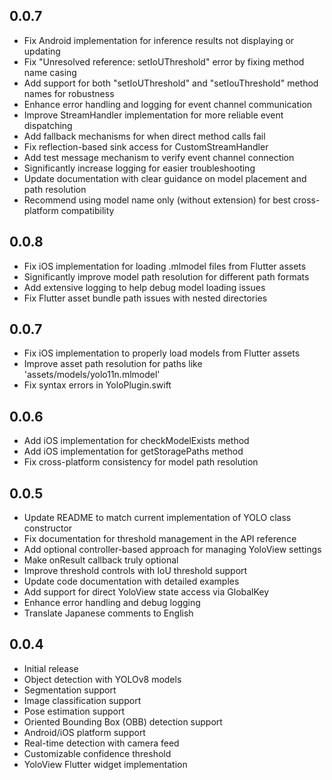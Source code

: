 ## 0.0.7

- Fix Android implementation for inference results not displaying or updating
- Fix "Unresolved reference: setIoUThreshold" error by fixing method name casing
- Add support for both "setIoUThreshold" and "setIouThreshold" method names for robustness
- Enhance error handling and logging for event channel communication
- Improve StreamHandler implementation for more reliable event dispatching
- Add fallback mechanisms for when direct method calls fail
- Fix reflection-based sink access for CustomStreamHandler
- Add test message mechanism to verify event channel connection
- Significantly increase logging for easier troubleshooting
- Update documentation with clear guidance on model placement and path resolution
- Recommend using model name only (without extension) for best cross-platform compatibility

## 0.0.8

- Fix iOS implementation for loading .mlmodel files from Flutter assets
- Significantly improve model path resolution for different path formats
- Add extensive logging to help debug model loading issues
- Fix Flutter asset bundle path issues with nested directories

## 0.0.7

- Fix iOS implementation to properly load models from Flutter assets
- Improve asset path resolution for paths like 'assets/models/yolo11n.mlmodel'
- Fix syntax errors in YoloPlugin.swift

## 0.0.6

- Add iOS implementation for checkModelExists method
- Add iOS implementation for getStoragePaths method
- Fix cross-platform consistency for model path resolution

## 0.0.5

- Update README to match current implementation of YOLO class constructor
- Fix documentation for threshold management in the API reference
- Add optional controller-based approach for managing YoloView settings
- Make onResult callback truly optional
- Improve threshold controls with IoU threshold support
- Update code documentation with detailed examples
- Add support for direct YoloView state access via GlobalKey
- Enhance error handling and debug logging
- Translate Japanese comments to English

## 0.0.4

- Initial release
- Object detection with YOLOv8 models
- Segmentation support
- Image classification support
- Pose estimation support
- Oriented Bounding Box (OBB) detection support
- Android/iOS platform support
- Real-time detection with camera feed
- Customizable confidence threshold
- YoloView Flutter widget implementation
